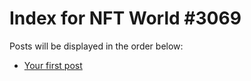 # Index for NFT World #3069
Posts will be displayed in the order below:

- [Your first post](./001-first.md)

